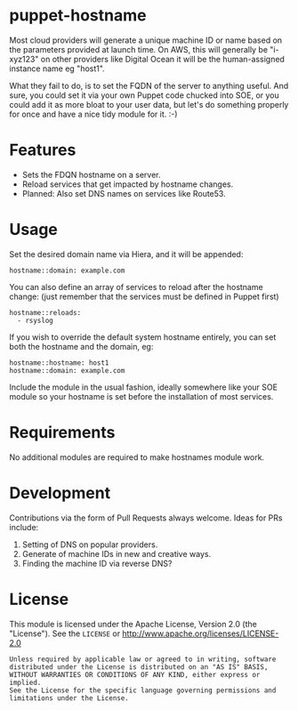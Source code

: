 # puppet-hostname

Most cloud providers will generate a unique machine ID or name based on the
parameters provided at launch time. On AWS, this will generally be "i-xyz123"
on other providers like Digital Ocean it will be the human-assigned instance
name eg "host1".

What they fail to do, is to set the FQDN of the server to anything useful. And
sure, you could set it via your own Puppet code chucked into SOE, or you could
add it as more bloat to your user data, but let's do something properly for
once and have a nice tidy module for it. :-)


# Features

* Sets the FDQN hostname on a server.
* Reload services that get impacted by hostname changes.
* Planned: Also set DNS names on services like Route53.


# Usage

Set the desired domain name via Hiera, and it will be appended:

    hostname::domain: example.com

You can also define an array of services to reload after the hostname change:
(just remember that the services must be defined in Puppet first)

    hostname::reloads:
      - rsyslog

If you wish to override the default system hostname entirely, you can set both
the hostname and the domain, eg:

    hostname::hostname: host1
    hostname::domain: example.com


Include the module in the usual fashion, ideally somewhere like your SOE module
so your hostname is set before the installation of most services.


# Requirements

No additional modules are required to make hostnames module work.


# Development

Contributions via the form of Pull Requests always welcome. Ideas for PRs
include:

1. Setting of DNS on popular providers.
2. Generate of machine IDs in new and creative ways.
3. Finding the machine ID via reverse DNS?


# License

This module is licensed under the Apache License, Version 2.0 (the "License").
See the `LICENSE` or http://www.apache.org/licenses/LICENSE-2.0

    Unless required by applicable law or agreed to in writing, software
    distributed under the License is distributed on an "AS IS" BASIS,
    WITHOUT WARRANTIES OR CONDITIONS OF ANY KIND, either express or implied.
    See the License for the specific language governing permissions and
    limitations under the License.
